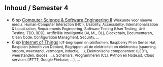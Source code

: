 Inhoud **/ Semester 4**
----------------

- 6 sp [Computer Science & Software Engineering II](https://bamaflexweb.arteveldehs.be/BMFUIDetailxOLOD.aspx?a=102967&b=5&c=1) 
  <small>Wiskunde voor nieuwe media, Human-Computer Interaction (HCI), Usability, Accessibility, Internationalization & Localization, Requirements Engineering, Software Testing (User Testing, Unit Testing, TDD, BDD), Artificiële Intelligentie (AI, ML, DL), Blockchain, Documenteren, Clean Code, Configuration Managment, Security, …</small>
- 6 sp [Internet of Things](https://bamaflexweb.arteveldehs.be/BMFUIDetailxOLOD.aspx?a=102967&b=5&c=1) 
  <small>IoT-begrippen en platformen, Raspberry PI en Sense Hat, Raspbian (strecth van Debian), Begrippen uit de elektriciteit en elektronica (spanning, stroom, weerstand, vermogen, inductie, …), Elektronische componenten: (LED's, weerstanden, diodes, …), Schema's, Programmeren (CLI, Python en Node.js), Cloud services (IFTTT, Google Firebase, …), …</small>
